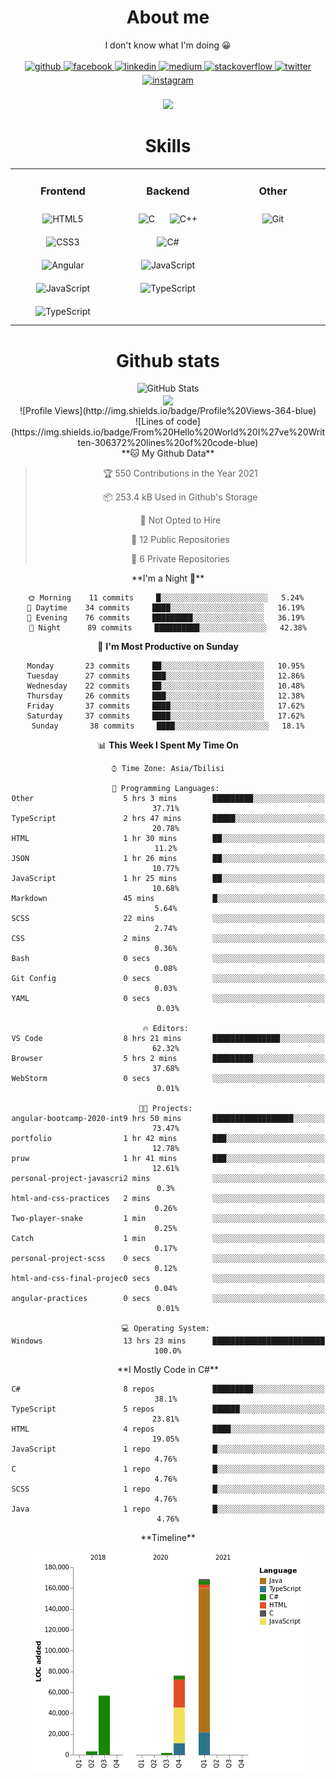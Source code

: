 <h1 align="center"><b>About me</b></h1>
<div align="center">I don't know what I'm doing 😀</div>

<br/>

<div align="center">
  <a href="https://github.com/LukeSamkharadze" target="_blank">
  <img src=https://img.shields.io/badge/github-%2324292e.svg?&style=for-the-badge&logo=github&logoColor=white alt=github style="margin-bottom: 5px;" />
  </a>
  <a href="https://www.facebook.com/LukeSamkharadze" target="_blank">
  <img src=https://img.shields.io/badge/facebook-%232E87FB.svg?&style=for-the-badge&logo=facebook&logoColor=white alt=facebook style="margin-bottom: 5px;" />
  </a>
  <a href="https://linkedin.com/in/LukeSamkharadze" target="_blank">
  <img src=https://img.shields.io/badge/linkedin-%231E77B5.svg?&style=for-the-badge&logo=linkedin&logoColor=white alt=linkedin style="margin-bottom: 5px;" />
  </a>
  <a href="https://medium.com/@LukeSamkharadze" target="_blank">
  <img src=https://img.shields.io/badge/medium-%23292929.svg?&style=for-the-badge&logo=medium&logoColor=white alt=medium style="margin-bottom: 5px;" />
  </a>
  <a href="https://stackoverflow.com/users/8003414" target="_blank">
  <img src=https://img.shields.io/badge/stackoverflow-%23F28032.svg?&style=for-the-badge&logo=stackoverflow&logoColor=white alt=stackoverflow style="margin-bottom: 5px;" />
  </a>
  <a href="https://twitter.com/LukeSamkharadze" target="_blank">
  <img src=https://img.shields.io/badge/twitter-%2300acee.svg?&style=for-the-badge&logo=twitter&logoColor=white alt=twitter style="margin-bottom: 5px;" />
  </a>
  <a href="https://instagram.com/LukeSamkharadze" target="_blank">
  <img src=https://img.shields.io/badge/instagram-%23000000.svg?&style=for-the-badge&logo=instagram&logoColor=white alt=instagram style="margin-bottom: 5px;" />
  </a>  
</div>

<br/>

<div align="center">
  <a href="https://spotify-github-profile.vercel.app/api/view?uid=6t2dlzl4qx9930b27m25yvlxp&redirect=true">
    <img onerror="this.style.display='none'" src="https://spotify-github-profile.vercel.app/api/view?uid=6t2dlzl4qx9930b27m25yvlxp&cover_image=true&theme=default" />
  </a>
</div>

<h1 align="center"><b>Skills</b></h1>

<table align="center"><tr><td valign="top" width="33%">

<h3 align="center"><b>Frontend</b></h3>

<div align="center">  
  <img style="margin: 10px" src="https://profilinator.rishav.dev/skills-assets/html5-original-wordmark.svg" alt="HTML5" height="50" />  
  <img style="margin: 10px" src="https://profilinator.rishav.dev/skills-assets/css3-original-wordmark.svg" alt="CSS3" height="50" />  
  <img style="margin: 10px" src="https://profilinator.rishav.dev/skills-assets/angularjs-original.svg" alt="Angular" height="50" />  
  <img style="margin: 10px" src="https://profilinator.rishav.dev/skills-assets/javascript-original.svg" alt="JavaScript" height="50" />  
  <img style="margin: 10px" src="https://profilinator.rishav.dev/skills-assets/typescript-original.svg" alt="TypeScript" height="50" />  
</div>

</td><td valign="top" width="33%">

<h3 align="center"><b>Backend</b></h3>

<div align="center">  
  <img style="margin: 10px" src="https://profilinator.rishav.dev/skills-assets/c-original.svg" alt="C" height="50" />  
  <img style="margin: 10px" src="https://profilinator.rishav.dev/skills-assets/cplusplus-original.svg" alt="C++" height="50" />  
  <img style="margin: 10px" src="https://profilinator.rishav.dev/skills-assets/csharp-original.svg" alt="C#" height="50" />  
  <img style="margin: 10px" src="https://profilinator.rishav.dev/skills-assets/javascript-original.svg" alt="JavaScript" height="50" />  
  <img style="margin: 10px" src="https://profilinator.rishav.dev/skills-assets/typescript-original.svg" alt="TypeScript" height="50" />  
</div>

</td><td valign="top" width="33%">

<h3 align="center"><b>Other</b></h3>

<div align="center">  
  <img style="margin: 10px" src="https://profilinator.rishav.dev/skills-assets/git-scm-icon.svg" alt="Git" height="50" />  
</div>

</td></tr></table>

<h1 align="center"><b>Github stats</b></h1>

<div align="center">
  <img alt="GitHub Stats" src="https://github-readme-stats.vercel.app/api?username=LukeSamkharadze&count_private=true&show_icons=true&include_all_commits=true&theme=dark">
</div>

<div align="center">
  <img align="center" src="https://github-readme-streak-stats.herokuapp.com/?user=LukeSamkharadze&theme=dark">
<!--   [![GitHub Streak](https://github-readme-streak-stats.herokuapp.com/?user=LukeSamkharadze&theme=dark)](https://github.com/DenverCoder1/github-readme-streak-stats) -->
</div>

<!--START_SECTION:waka-->
<div align="center">![Profile Views](http://img.shields.io/badge/Profile%20Views-364-blue)

</div><div align="center">![Lines of code](https://img.shields.io/badge/From%20Hello%20World%20I%27ve%20Written-306372%20lines%20of%20code-blue)

</div><div align="center">**🐱 My Github Data** 

> 🏆 550 Contributions in the Year 2021
 > 
> 📦 253.4 kB Used in Github's Storage 
 > 
> 🚫 Not Opted to Hire
 > 
> 📜 12 Public Repositories 
 > 
> 🔑 6 Private Repositories  
 > 
</div><div align="center">**I'm a Night 🦉** 

```text
🌞 Morning    11 commits     █░░░░░░░░░░░░░░░░░░░░░░░░   5.24% 
🌆 Daytime    34 commits     ████░░░░░░░░░░░░░░░░░░░░░   16.19% 
🌃 Evening    76 commits     █████████░░░░░░░░░░░░░░░░   36.19% 
🌙 Night      89 commits     ██████████░░░░░░░░░░░░░░░   42.38%

```
📅 **I'm Most Productive on Sunday** 

```text
Monday       23 commits     ██░░░░░░░░░░░░░░░░░░░░░░░   10.95% 
Tuesday      27 commits     ███░░░░░░░░░░░░░░░░░░░░░░   12.86% 
Wednesday    22 commits     ██░░░░░░░░░░░░░░░░░░░░░░░   10.48% 
Thursday     26 commits     ███░░░░░░░░░░░░░░░░░░░░░░   12.38% 
Friday       37 commits     ████░░░░░░░░░░░░░░░░░░░░░   17.62% 
Saturday     37 commits     ████░░░░░░░░░░░░░░░░░░░░░   17.62% 
Sunday       38 commits     ████░░░░░░░░░░░░░░░░░░░░░   18.1%

```


📊 **This Week I Spent My Time On** 

```text
⌚︎ Time Zone: Asia/Tbilisi

💬 Programming Languages: 
Other                    5 hrs 3 mins        █████████░░░░░░░░░░░░░░░░   37.71% 
TypeScript               2 hrs 47 mins       █████░░░░░░░░░░░░░░░░░░░░   20.78% 
HTML                     1 hr 30 mins        ██░░░░░░░░░░░░░░░░░░░░░░░   11.2% 
JSON                     1 hr 26 mins        ██░░░░░░░░░░░░░░░░░░░░░░░   10.77% 
JavaScript               1 hr 25 mins        ██░░░░░░░░░░░░░░░░░░░░░░░   10.68% 
Markdown                 45 mins             █░░░░░░░░░░░░░░░░░░░░░░░░   5.64% 
SCSS                     22 mins             ░░░░░░░░░░░░░░░░░░░░░░░░░   2.74% 
CSS                      2 mins              ░░░░░░░░░░░░░░░░░░░░░░░░░   0.36% 
Bash                     0 secs              ░░░░░░░░░░░░░░░░░░░░░░░░░   0.08% 
Git Config               0 secs              ░░░░░░░░░░░░░░░░░░░░░░░░░   0.03% 
YAML                     0 secs              ░░░░░░░░░░░░░░░░░░░░░░░░░   0.03%

🔥 Editors: 
VS Code                  8 hrs 21 mins       ███████████████░░░░░░░░░░   62.32% 
Browser                  5 hrs 2 mins        █████████░░░░░░░░░░░░░░░░   37.68% 
WebStorm                 0 secs              ░░░░░░░░░░░░░░░░░░░░░░░░░   0.01%

🐱‍💻 Projects: 
angular-bootcamp-2020-int9 hrs 50 mins       ██████████████████░░░░░░░   73.47% 
portfolio                1 hr 42 mins        ███░░░░░░░░░░░░░░░░░░░░░░   12.78% 
pruw                     1 hr 41 mins        ███░░░░░░░░░░░░░░░░░░░░░░   12.61% 
personal-project-javascri2 mins              ░░░░░░░░░░░░░░░░░░░░░░░░░   0.3% 
html-and-css-practices   2 mins              ░░░░░░░░░░░░░░░░░░░░░░░░░   0.26% 
Two-player-snake         1 min               ░░░░░░░░░░░░░░░░░░░░░░░░░   0.25% 
Catch                    1 min               ░░░░░░░░░░░░░░░░░░░░░░░░░   0.17% 
personal-project-scss    0 secs              ░░░░░░░░░░░░░░░░░░░░░░░░░   0.12% 
html-and-css-final-projec0 secs              ░░░░░░░░░░░░░░░░░░░░░░░░░   0.04% 
angular-practices        0 secs              ░░░░░░░░░░░░░░░░░░░░░░░░░   0.01%

💻 Operating System: 
Windows                  13 hrs 23 mins      █████████████████████████   100.0%

```

</div><div align="center">**I Mostly Code in C#** 

```text
C#                       8 repos             █████████░░░░░░░░░░░░░░░░   38.1% 
TypeScript               5 repos             ██████░░░░░░░░░░░░░░░░░░░   23.81% 
HTML                     4 repos             ████░░░░░░░░░░░░░░░░░░░░░   19.05% 
JavaScript               1 repo              █░░░░░░░░░░░░░░░░░░░░░░░░   4.76% 
C                        1 repo              █░░░░░░░░░░░░░░░░░░░░░░░░   4.76% 
SCSS                     1 repo              █░░░░░░░░░░░░░░░░░░░░░░░░   4.76% 
Java                     1 repo              █░░░░░░░░░░░░░░░░░░░░░░░░   4.76%

```


</div><div align="center">**Timeline**

![Chart not found](https://raw.githubusercontent.com/LukeSamkharadze/LukeSamkharadze/main/charts/bar_graph.png) 

</div>
<!--END_SECTION:waka-->

<!--
[![Anurag's github stats](https://github-readme-stats.vercel.app/api?username=LukeSamkharadze&count_private=true&theme=dark&show_icons=true&custom_title=Github%20Stats)](https://github.com/anuraghazra/github-readme-stats)
[![willianrod's wakatime stats](https://github-readme-stats.vercel.app/api/wakatime?username=LukeSamkharadze&theme=dark&langs_count=9&custom_title=Weekly%20Stats)](https://github.com/anuraghazra/github-readme-stats)
[![Top Langs](https://github-readme-stats.vercel.app/api/top-langs/?username=LukeSamkharadze&theme=dark&langs_count=9&custom_title=Repositories)](https://github.com/anuraghazra/github-readme-stats)
-->

<!--
<img alt="GitHub Stats" src="https://github-readme-stats.vercel.app/api?username=LukeSamkharadze&count_private=true&show_icons=true&include_all_commits=true&theme=dark">
-->
